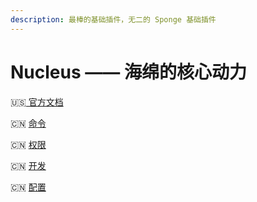 ```yaml
---
description: 最棒的基础插件，无二的 Sponge 基础插件
---
```


# Nucleus —— 海绵的核心动力

🇺🇸[ 官方文档](https://nucleuspowered.org/)

🇨🇳 [命令](https://www.mcbbs.net/thread-732446-1-1.html)

🇨🇳 [权限](https://www.mcbbs.net/thread-727722-1-1.html)

🇨🇳 [开发](https://www.mcbbs.net/thread-717760-1-1.html)

🇨🇳 [配置](https://www.mcbbs.net/thread-711074-1-1.html)



